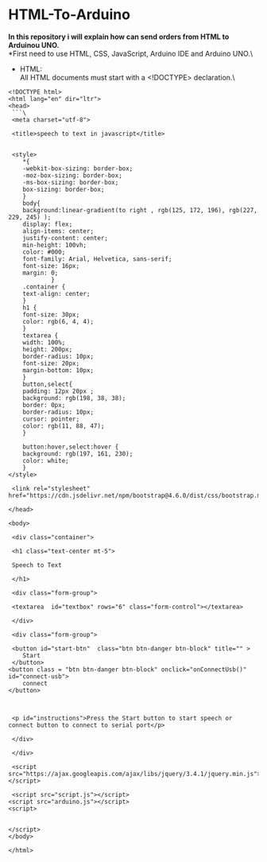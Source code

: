 # HTML-To-Arduino
**In this repository i will explain how can send orders from HTML to Arduinou UNO.**\
*First need to use HTML, CSS, JavaScript, Arduino IDE and Arduino UNO.\
* HTML:\
All HTML documents must start with a <!DOCTYPE> declaration.\
```
<!DOCTYPE html>
<html lang="en" dir="ltr">
<head>
 ```\
 <meta charset="utf-8">
 
 <title>speech to text in javascript</title>


 <style>
    *{
    -webkit-box-sizing: border-box;
    -moz-box-sizing: border-box;
    -ms-box-sizing: border-box;
    box-sizing: border-box;
    }
    body{
    background:linear-gradient(to right , rgb(125, 172, 196), rgb(227, 229, 245) );
    display: flex;
    align-items: center;
    justify-content: center;
    min-height: 100vh;
    color: #000;
    font-family: Arial, Helvetica, sans-serif;
    font-size: 16px;
    margin: 0;
            }
    .container {
    text-align: center;
    }
    h1 {
    font-size: 30px;
    color: rgb(6, 4, 4);
    }
    textarea {
    width: 100%;
    height: 200px;
    border-radius: 10px;
    font-size: 20px;
    margin-bottom: 10px;
    }
    button,select{
    padding: 12px 20px ;
    background: rgb(198, 38, 38);
    border: 0px;
    border-radius: 10px;
    cursor: pointer;
    color: rgb(11, 88, 47);
    }

    button:hover,select:hover {
    background: rgb(197, 161, 230);
    color: white;
    }
</style>

 <link rel="stylesheet" href="https://cdn.jsdelivr.net/npm/bootstrap@4.6.0/dist/css/bootstrap.min.css">

</head>

<body>

 <div class="container">

 <h1 class="text-center mt-5">

 Speech to Text

 </h1>

 <div class="form-group">

 <textarea  id="textbox" rows="6" class="form-control"></textarea>

 </div>

 <div class="form-group">

 <button id="start-btn"  class="btn btn-danger btn-block" title="" >
    Start
 </button>
<button class = "btn btn-danger btn-block" onclick="onConnectUsb()" id="connect-usb">
    connect
</button>



 <p id="instructions">Press the Start button to start speech or connect button to connect to serial port</p>

 </div>

 </div>

 <script src="https://ajax.googleapis.com/ajax/libs/jquery/3.4.1/jquery.min.js"></script>

 <script src="script.js"></script>
<script src="arduino.js"></script>
<script>


</script>
</body>

</html>

 

